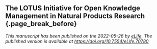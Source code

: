 ## The LOTUS Initiative for Open Knowledge Management in Natural Products Research {.page_break_before}

_This manuscript has been published on the 2022-05-26 by [eLife](https://elifesciences.org/). The published version is available at <https://doi.org/10.7554/eLife.70780>_

